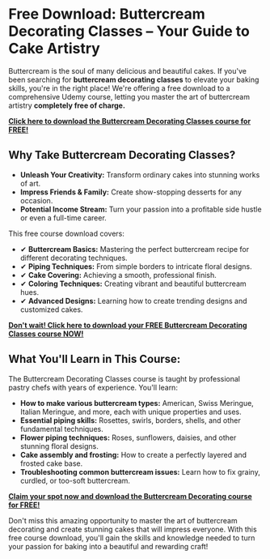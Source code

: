 # Free Download: Buttercream Decorating Classes – Your Guide to Cake Artistry

Buttercream is the soul of many delicious and beautiful cakes. If you've been searching for **buttercream decorating classes** to elevate your baking skills, you're in the right place! We're offering a free download to a comprehensive Udemy course, letting you master the art of buttercream artistry **completely free of charge.**

[**Click here to download the Buttercream Decorating Classes course for FREE!**](https://udemywork.com/buttercream-decorating-classes)

## Why Take Buttercream Decorating Classes?

*   **Unleash Your Creativity:** Transform ordinary cakes into stunning works of art.
*   **Impress Friends & Family:** Create show-stopping desserts for any occasion.
*   **Potential Income Stream:** Turn your passion into a profitable side hustle or even a full-time career.

This free course download covers:

*   ✔ **Buttercream Basics:** Mastering the perfect buttercream recipe for different decorating techniques.
*   ✔ **Piping Techniques:** From simple borders to intricate floral designs.
*   ✔ **Cake Covering:** Achieving a smooth, professional finish.
*   ✔ **Coloring Techniques:** Creating vibrant and beautiful buttercream hues.
*   ✔ **Advanced Designs:** Learning how to create trending designs and customized cakes.

[**Don't wait! Click here to download your FREE Buttercream Decorating Classes course NOW!**](https://udemywork.com/buttercream-decorating-classes)

## What You'll Learn in This Course:

The Buttercream Decorating Classes course is taught by professional pastry chefs with years of experience. You'll learn:

*   **How to make various buttercream types:** American, Swiss Meringue, Italian Meringue, and more, each with unique properties and uses.
*   **Essential piping skills:** Rosettes, swirls, borders, shells, and other fundamental techniques.
*   **Flower piping techniques:** Roses, sunflowers, daisies, and other stunning floral designs.
*   **Cake assembly and frosting:** How to create a perfectly layered and frosted cake base.
*   **Troubleshooting common buttercream issues:** Learn how to fix grainy, curdled, or too-soft buttercream.

[**Claim your spot now and download the Buttercream Decorating course for FREE!**](https://udemywork.com/buttercream-decorating-classes)

Don't miss this amazing opportunity to master the art of buttercream decorating and create stunning cakes that will impress everyone. With this free course download, you'll gain the skills and knowledge needed to turn your passion for baking into a beautiful and rewarding craft!
